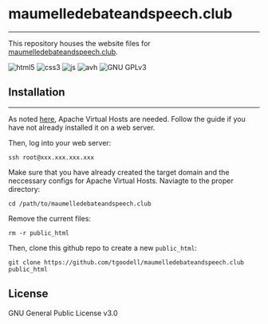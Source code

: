 # maumelledebateandspeech.club

---

This repository houses the website files for [maumelledebateandspeech.club](https://maumelledebateandspeech.club). 

![html5](https://img.shields.io/badge/code-HTML5-orange.svg)
![css3](https://img.shields.io/badge/code-CSS-blue.svg)
![js](https://img.shields.io/badge/code-JS-yellow.svg)
![avh](https://img.shields.io/badge/web-Apache%20Virtual%20Hosts-critical.svg)
![GNU GPLv3](https://img.shields.io/badge/license-GNU%20GPLv3-%23a42e2b.svg)

## Installation

---

As noted [here](https://blog.tgoodell.com/guide-to-apache-virtual-hosts/), Apache Virtual Hosts are needed. Follow the guide if you have not already installed it on a web server. 

Then, log into your web server: 

`ssh root@xxx.xxx.xxx.xxx`

Make sure that you have already created the target domain and the neccessary configs for Apache Virtual Hosts. Naviagte to the proper directory:

`cd /path/to/maumelledebateandspeech.club`

Remove the current files:

`rm -r public_html`

Then, clone this github repo to create a new `public_html`:

`git clone https://github.com/tgoodell/maumelledebateandspeech.club public_html`

## License

GNU General Public License v3.0
